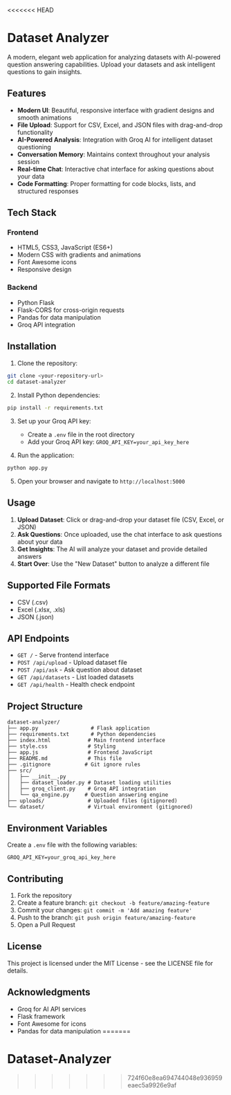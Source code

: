 <<<<<<< HEAD
# Dataset Analyzer

A modern, elegant web application for analyzing datasets with AI-powered question answering capabilities. Upload your datasets and ask intelligent questions to gain insights.

## Features

- **Modern UI**: Beautiful, responsive interface with gradient designs and smooth animations
- **File Upload**: Support for CSV, Excel, and JSON files with drag-and-drop functionality
- **AI-Powered Analysis**: Integration with Groq AI for intelligent dataset questioning
- **Conversation Memory**: Maintains context throughout your analysis session
- **Real-time Chat**: Interactive chat interface for asking questions about your data
- **Code Formatting**: Proper formatting for code blocks, lists, and structured responses

## Tech Stack

### Frontend
- HTML5, CSS3, JavaScript (ES6+)
- Modern CSS with gradients and animations
- Font Awesome icons
- Responsive design

### Backend
- Python Flask
- Flask-CORS for cross-origin requests
- Pandas for data manipulation
- Groq API integration

## Installation

1. Clone the repository:
```bash
git clone <your-repository-url>
cd dataset-analyzer
```

2. Install Python dependencies:
```bash
pip install -r requirements.txt
```

3. Set up your Groq API key:
   - Create a `.env` file in the root directory
   - Add your Groq API key: `GROQ_API_KEY=your_api_key_here`

4. Run the application:
```bash
python app.py
```

5. Open your browser and navigate to `http://localhost:5000`

## Usage

1. **Upload Dataset**: Click or drag-and-drop your dataset file (CSV, Excel, or JSON)
2. **Ask Questions**: Once uploaded, use the chat interface to ask questions about your data
3. **Get Insights**: The AI will analyze your dataset and provide detailed answers
4. **Start Over**: Use the "New Dataset" button to analyze a different file

## Supported File Formats

- CSV (.csv)
- Excel (.xlsx, .xls)
- JSON (.json)

## API Endpoints

- `GET /` - Serve frontend interface
- `POST /api/upload` - Upload dataset file
- `POST /api/ask` - Ask question about dataset
- `GET /api/datasets` - List loaded datasets
- `GET /api/health` - Health check endpoint

## Project Structure

```
dataset-analyzer/
├── app.py                 # Flask application
├── requirements.txt       # Python dependencies
├── index.html            # Main frontend interface
├── style.css             # Styling
├── app.js                # Frontend JavaScript
├── README.md             # This file
├── .gitignore           # Git ignore rules
├── src/
│   ├── __init__.py
│   ├── dataset_loader.py # Dataset loading utilities
│   ├── groq_client.py    # Groq API integration
│   └── qa_engine.py     # Question answering engine
├── uploads/              # Uploaded files (gitignored)
└── dataset/              # Virtual environment (gitignored)
```

## Environment Variables

Create a `.env` file with the following variables:

```env
GROQ_API_KEY=your_groq_api_key_here
```

## Contributing

1. Fork the repository
2. Create a feature branch: `git checkout -b feature/amazing-feature`
3. Commit your changes: `git commit -m 'Add amazing feature'`
4. Push to the branch: `git push origin feature/amazing-feature`
5. Open a Pull Request

## License

This project is licensed under the MIT License - see the LICENSE file for details.

## Acknowledgments

- Groq for AI API services
- Flask framework
- Font Awesome for icons
- Pandas for data manipulation
=======
# Dataset-Analyzer
>>>>>>> 724f60e8ea694744048e936959eaec5a9926e9af
